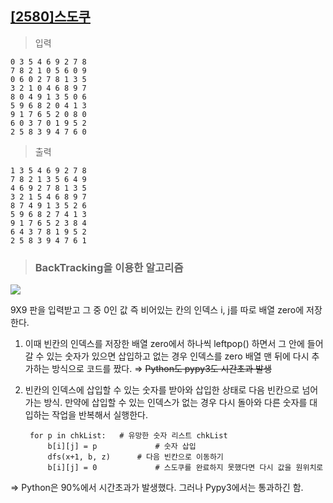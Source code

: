 ## [[2580]스도쿠](https://www.acmicpc.net/problem/2580)

> 입력

	0 3 5 4 6 9 2 7 8
	7 8 2 1 0 5 6 0 9
	0 6 0 2 7 8 1 3 5
	3 2 1 0 4 6 8 9 7
	8 0 4 9 1 3 5 0 6
	5 9 6 8 2 0 4 1 3
	9 1 7 6 5 2 0 8 0
	6 0 3 7 0 1 9 5 2
	2 5 8 3 9 4 7 6 0

> 출력

	1 3 5 4 6 9 2 7 8
	7 8 2 1 3 5 6 4 9
	4 6 9 2 7 8 1 3 5
	3 2 1 5 4 6 8 9 7
	8 7 4 9 1 3 5 2 6
	5 9 6 8 2 7 4 1 3
	9 1 7 6 5 2 3 8 4
	6 4 3 7 8 1 9 5 2
	2 5 8 3 9 4 7 6 1

> ### BackTracking을 이용한 알고리즘

**![](https://lh6.googleusercontent.com/9x_VJGrAPnDTw9S5M3KtX5CxKWy3EXdEIQCq5huH6yKEVwiROe69RzaUk7SI1rd8AtYr1KxwlKl1mGZsvdHAkv1YfSrMQu7qgP2roLpynH2NZAD3ZfcSU4luPMbB1nY9k_T_ocUl)**

9X9 판을 입력받고 그 중 0인 값 즉 비어있는 칸의  인덱스 i, j를 따로 배열 zero에 저장한다.

1) 이때 빈칸의 인덱스를 저장한 배열 zero에서 하나씩 leftpop() 하면서 그 안에 들어갈 수 있는 숫자가 있으면 삽입하고 없는 경우 인덱스를 zero 배열 맨 뒤에 다시 추가하는 방식으로 코드를 짰다.
⇒ ~~Python도 pypy3도 시간초과 발생~~
2) 빈칸의 인덱스에 삽입할 수 있는 숫자를 받아와 삽입한 상태로 다음 빈칸으로 넘어가는 방식. 만약에 삽입할 수 있는 인덱스가 없는 경우 다시 돌아와 다른 숫자를 대입하는 작업을 반복해서 실행한다.

		for p in chkList:  	# 유망한 숫자 리스트 chkList
		    b[i][j] = p  			# 숫자 삽입
		    dfs(x+1, b, z)  	# 다음 빈칸으로 이동하기
		    b[i][j] = 0				# 스도쿠를 완료하지 못했다면 다시 값을 원위치로 

⇒ Python은 90%에서 시간초과가 발생했다. 그러나 Pypy3에서는 통과하긴 함.
